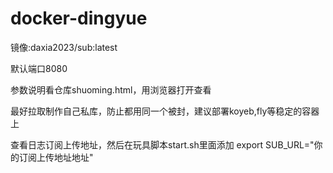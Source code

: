 # docker-dingyue

镜像:daxia2023/sub:latest

默认端口8080

参数说明看仓库shuoming.html，用浏览器打开查看

最好拉取制作自己私库，防止都用同一个被封，建议部署koyeb,fly等稳定的容器上

查看日志订阅上传地址，然后在玩具脚本start.sh里面添加
export SUB_URL="你的订阅上传地址地址"
